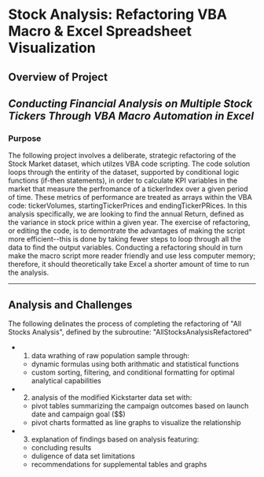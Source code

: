 # Stock Analysis: Refactoring VBA Macro & Excel Spreadsheet Visualization

## Overview of Project
*Conducting Financial Analysis on Multiple Stock Tickers Through VBA Macro Automation in Excel*
---
### Purpose
The following project involves a deliberate, strategic refactoring of the Stock Market dataset, which utilzes VBA code scripting. The code solution loops through the entirity of the dataset, supported by conditional logic functions (if-then statements), in order to calculate KPI variables in the market that measure the perfromance of a tickerIndex over a given period of time.  These metrics of performance are treated as arrays within the VBA code: tickerVolumes, startingTickerPrices and endingTickerPRices. In this analysis specifically, we are looking to find the annual Return, defined as the variance in stock price within a given year. The exercise of refactoring, or editing the code, is to demontrate the advantages of making the script more efficient--this is done by taking fewer steps to loop through all the data to find the output variables. Conducting a refactoring should in turn make the macro script more reader friendly and use less computer memory; therefore, it should theoretically take Excel a shorter amount of time to run the analysis.

---
## Analysis and Challenges
The following delinates the process of completing the refactoring of "All Stocks Analysis", defined by the subroutine: "AllStocksAnalysisRefactored"

  - 1) data wrathing of raw population sample through:
     * dynamic formulas using both arithmatic and statistical functions
     * custom sorting, filtering, and conditional formatting for optimal analytical capabilities
     
  - 2) analysis of the modified Kickstarter data set with:
     * pivot tables summarizing the campaign outcomes based on launch date and campaign goal ($$)
     * pivot charts formatted as line graphs to visualize the relationship

  - 3) explanation of findings based on analysis featuring:
     * concluding results
     * duligence of data set limitations
     * recommendations for supplemental tables and graphs
